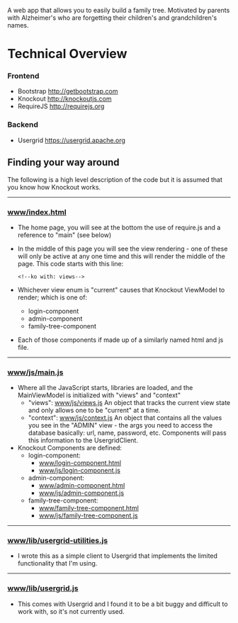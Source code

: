 A web app that allows you to easily build a family tree. Motivated by parents with Alzheimer's who are forgetting their children's and grandchildren's names.

# Technical Overview

### Frontend
* Bootstrap <http://getbootstrap.com>
* Knockout <http://knockoutjs.com>
* RequireJS <http://requirejs.org>

### Backend
* Usergrid <https://usergrid.apache.org>

## Finding your way around
The following is a high level description of the code but it is assumed that you know how Knockout works.

---
### <a href="www/index.html">www/index.html</a>
* The home page, you will see at the bottom the use of require.js and a reference to "main" (see below)
* In the middle of this page you will see the view rendering - one of these will only be active at any one time and this will render the middle of the page. This code starts with this line:

      <!--ko with: views-->
      
* Whichever view enum is "current" causes that Knockout ViewModel to render; which is one of:
  * login-component
  * admin-component
  * family-tree-component
* Each of those components if made up of a similarly named html and js file.

---
### <a href="www/js/main.js">www/js/main.js</a>
* Where all the JavaScript starts, libraries are loaded, and the MainViewModel is initialized with "views" and "context"
  * "views": <a href="www/js/views.js">www/js/views.js</a> An object that tracks the current view state and only allows one to be "current" at a time.
  * "context": <a href="www/js/context.js">www/js/context.js</a> An object that contains all the values you see in the "ADMIN" view - the args you need to access the database basically: url, name, password, etc. Components will pass this information to the UsergridClient.
* Knockout Components are defined:
  * login-component:
    * <a href="www/login-component.html">www/login-component.html</a>
    * <a href="www/js/login-component.js">www/js/login-component.js</a>
  * admin-component:
    * <a href="www/admin-component.html">www/admin-component.html</a>
    * <a href="www/js/admin-component.js">www/js/admin-component.js</a>
  * family-tree-component:
    * <a href="www/family-tree-component.html">www/family-tree-component.html</a>
    * <a
    href="www/js/family-tree-component.js">www/js/family-tree-component.js</a>

---
### <a href="www/lib/usergrid-utilities.js">www/lib/usergrid-utilities.js</a>
* I wrote this as a simple client to Usergrid that implements the limited functionality that I'm using.

---
### <a href="www/lib/usergrid.js">www/lib/usergrid.js</a>
* This comes with Usergrid and I found it to be a bit buggy and difficult to work with, so it's not currently used.
